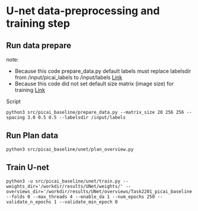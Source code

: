 # U-net data-preprocessing and training step

## Run data prepare
note: 
- Because this code prepare_data.py default labels must replace labelsdir from /input/picai_labels to /input/labels  	[Link](https://grand-challenge.org/forums/forum/pi-cai-607/topic/u-net-training-array-size-error-821/)
- Because this code did not set default size matrix (image size) for training [Link](https://github.com/DIAGNijmegen/picai_baseline/blob/main/unet_baseline.md#u-net---data-preparation)

Script
```
python3 src/picai_baseline/prepare_data.py --matrix_size 20 256 256 --spacing 3.0 0.5 0.5 --labelsdir /input/labels
```

## Run Plan data
```
python3 src/picai_baseline/unet/plan_overview.py
```

## Train U-net
```
python3 -u src/picai_baseline/unet/train.py --weights_dir='/workdir/results/UNet/weights/' --overviews_dir='/workdir/results/UNet/overviews/Task2201_picai_baseline' --folds 0 --max_threads 4 --enable_da 1 --num_epochs 250 --validate_n_epochs 1 --validate_min_epoch 0
```
